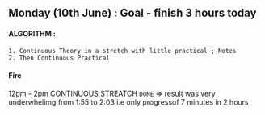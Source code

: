 ## Monday (10th June) : Goal - finish 3 hours today

#### ALGORITHM :
    1. Continuous Theory in a stretch with little practical ; Notes
    2. Then Continuous Practical

#### Fire
12pm - 2pm CONTINUOUS STREATCH `DONE`
=> result was very underwhelimg from 1:55 to 2:03 i.e only progressof 7 minutes in 2 hours

